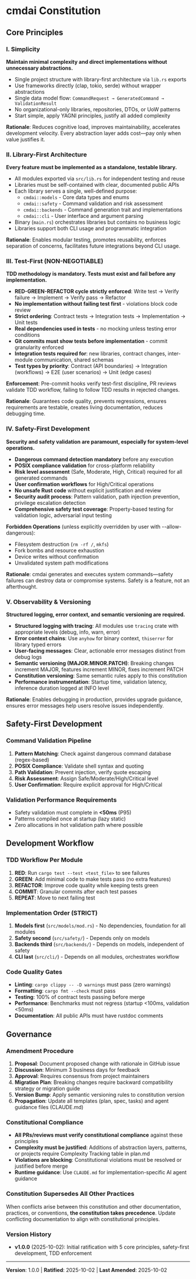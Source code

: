 <!--
Sync Impact Report: Constitution Update v1.0.0 → v1.0.0 (Initial Ratification)

VERSION CHANGE: TEMPLATE → 1.0.0 (MAJOR: Initial ratification with concrete principles)

MODIFIED PRINCIPLES:
- All placeholder tokens replaced with concrete cmdai project values
- 5 core principles defined from TDD GREEN phase implementation plan

ADDED SECTIONS:
- Complete Core Principles section with 5 principles
- Safety-First Development section (cmdai-specific)
- Development Workflow section with TDD enforcement
- Complete Governance section with versioning policy

REMOVED SECTIONS:
- Template placeholders and example comments
- Generic [SECTION_2/3] markers

TEMPLATES REQUIRING UPDATES:
✅ .specify/templates/plan-template.md - Constitution Check section validated
✅ .specify/templates/spec-template.md - No constitutional constraints on specs
✅ .specify/templates/tasks-template.md - TDD ordering rules aligned
✅ CLAUDE.md - Already contains TDD GREEN phase guidance (no updates needed)

FOLLOW-UP TODOS: None - all placeholders resolved with concrete values

RATIFICATION CONTEXT:
- Project started: 2025-09-12
- First constitution ratification: 2025-10-02
- Derived from: Feature 002 TDD GREEN Phase plan.md Constitution Check section
- Enforced via: Specification-driven development workflow with /plan, /tasks, /implement commands
-->

# cmdai Constitution

## Core Principles

### I. Simplicity
**Maintain minimal complexity and direct implementations without unnecessary abstractions.**

- Single project structure with library-first architecture via `lib.rs` exports
- Use frameworks directly (clap, tokio, serde) without wrapper abstractions
- Single data model flow: `CommandRequest → GeneratedCommand → ValidationResult`
- No organizational-only libraries, repositories, DTOs, or UoW patterns
- Start simple, apply YAGNI principles, justify all added complexity

**Rationale**: Reduces cognitive load, improves maintainability, accelerates development velocity. Every abstraction layer adds cost—pay only when value justifies it.

### II. Library-First Architecture
**Every feature must be implemented as a standalone, testable library.**

- All modules exported via `src/lib.rs` for independent testing and reuse
- Libraries must be self-contained with clear, documented public APIs
- Each library serves a single, well-defined purpose:
  - `cmdai::models` - Core data types and enums
  - `cmdai::safety` - Command validation and risk assessment
  - `cmdai::backends` - Command generation trait and implementations
  - `cmdai::cli` - User interface and argument parsing
- Binary (`main.rs`) orchestrates libraries but contains no business logic
- Libraries support both CLI usage and programmatic integration

**Rationale**: Enables modular testing, promotes reusability, enforces separation of concerns, facilitates future integrations beyond CLI usage.

### III. Test-First (NON-NEGOTIABLE)
**TDD methodology is mandatory. Tests must exist and fail before any implementation.**

- **RED-GREEN-REFACTOR cycle strictly enforced**: Write test → Verify failure → Implement → Verify pass → Refactor
- **No implementation without failing test first** - violations block code review
- **Strict ordering**: Contract tests → Integration tests → Implementation → Unit tests
- **Real dependencies used in tests** - no mocking unless testing error conditions
- **Git commits must show tests before implementation** - commit granularity enforced
- **Integration tests required for**: new libraries, contract changes, inter-module communication, shared schemas
- **Test types by priority**: Contract (API boundaries) → Integration (workflows) → E2E (user scenarios) → Unit (edge cases)

**Enforcement**: Pre-commit hooks verify test-first discipline, PR reviews validate TDD workflow, failing to follow TDD results in rejected changes.

**Rationale**: Guarantees code quality, prevents regressions, ensures requirements are testable, creates living documentation, reduces debugging time.

### IV. Safety-First Development
**Security and safety validation are paramount, especially for system-level operations.**

- **Dangerous command detection mandatory** before any execution
- **POSIX compliance validation** for cross-platform reliability
- **Risk level assessment** (Safe, Moderate, High, Critical) required for all generated commands
- **User confirmation workflows** for High/Critical operations
- **No unsafe Rust code** without explicit justification and review
- **Security audit process**: Pattern validation, path injection prevention, privilege escalation detection
- **Comprehensive safety test coverage**: Property-based testing for validation logic, adversarial input testing

**Forbidden Operations** (unless explicitly overridden by user with --allow-dangerous):
- Filesystem destruction (`rm -rf /`, `mkfs`)
- Fork bombs and resource exhaustion
- Device writes without confirmation
- Unvalidated system path modifications

**Rationale**: cmdai generates and executes system commands—safety failures can destroy data or compromise systems. Safety is a feature, not an afterthought.

### V. Observability & Versioning
**Structured logging, error context, and semantic versioning are required.**

- **Structured logging with tracing**: All modules use `tracing` crate with appropriate levels (debug, info, warn, error)
- **Error context chains**: Use `anyhow` for binary context, `thiserror` for library typed errors
- **User-facing messages**: Clear, actionable error messages distinct from debug logs
- **Semantic versioning (MAJOR.MINOR.PATCH)**: Breaking changes increment MAJOR, features increment MINOR, fixes increment PATCH
- **Constitution versioning**: Same semantic rules apply to this constitution
- **Performance instrumentation**: Startup time, validation latency, inference duration logged at INFO level

**Rationale**: Enables debugging in production, provides upgrade guidance, ensures error messages help users resolve issues independently.

## Safety-First Development

### Command Validation Pipeline
1. **Pattern Matching**: Check against dangerous command database (regex-based)
2. **POSIX Compliance**: Validate shell syntax and quoting
3. **Path Validation**: Prevent injection, verify quote escaping
4. **Risk Assessment**: Assign Safe/Moderate/High/Critical level
5. **User Confirmation**: Require explicit approval for High/Critical

### Validation Performance Requirements
- Safety validation must complete in **<50ms** (P95)
- Patterns compiled once at startup (lazy static)
- Zero allocations in hot validation path where possible

## Development Workflow

### TDD Workflow Per Module
1. **RED**: Run `cargo test --test <test_file>` to see failures
2. **GREEN**: Add minimal code to make tests pass (no extra features)
3. **REFACTOR**: Improve code quality while keeping tests green
4. **COMMIT**: Granular commits after each test passes
5. **REPEAT**: Move to next failing test

### Implementation Order (STRICT)
1. **Models first** (`src/models/mod.rs`) - No dependencies, foundation for all modules
2. **Safety second** (`src/safety/`) - Depends only on models
3. **Backends third** (`src/backends/`) - Depends on models, independent of safety
4. **CLI last** (`src/cli/`) - Depends on all modules, orchestrates workflow

### Code Quality Gates
- **Linting**: `cargo clippy -- -D warnings` must pass (zero warnings)
- **Formatting**: `cargo fmt --check` must pass
- **Testing**: 100% of contract tests passing before merge
- **Performance**: Benchmarks must not regress (startup <100ms, validation <50ms)
- **Documentation**: All public APIs must have rustdoc comments

## Governance

### Amendment Procedure
1. **Proposal**: Document proposed change with rationale in GitHub issue
2. **Discussion**: Minimum 3 business days for feedback
3. **Approval**: Requires consensus from project maintainers
4. **Migration Plan**: Breaking changes require backward compatibility strategy or migration guide
5. **Version Bump**: Apply semantic versioning rules to constitution version
6. **Propagation**: Update all templates (plan, spec, tasks) and agent guidance files (CLAUDE.md)

### Constitutional Compliance
- **All PRs/reviews must verify constitutional compliance** against these principles
- **Complexity must be justified**: Additions of abstraction layers, patterns, or projects require Complexity Tracking table in plan.md
- **Violations are blocking**: Constitutional violations must be resolved or justified before merge
- **Runtime guidance**: Use `CLAUDE.md` for implementation-specific AI agent guidance

### Constitution Supersedes All Other Practices
When conflicts arise between this constitution and other documentation, practices, or conventions, **the constitution takes precedence**. Update conflicting documentation to align with constitutional principles.

### Version History
- **v1.0.0** (2025-10-02): Initial ratification with 5 core principles, safety-first development, TDD enforcement

---

**Version**: 1.0.0 | **Ratified**: 2025-10-02 | **Last Amended**: 2025-10-02
